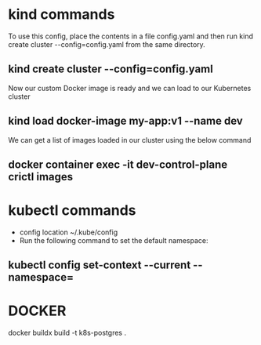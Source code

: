 # kind commands
To use this config, place the contents in a file config.yaml and then run kind create cluster --config=config.yaml from the same directory.
## kind create cluster --config=config.yaml

Now our custom Docker image is ready and we can load to our Kubernetes cluster
## kind load docker-image my-app:v1 --name dev
We can get a list of images loaded in our cluster using the below command
## docker container exec -it dev-control-plane crictl images

# kubectl commands
- config location ~/.kube/config 
- Run the following command to set the default namespace:
## kubectl config set-context --current --namespace=<your-namespace>


# DOCKER
docker buildx build  -t k8s-postgres .